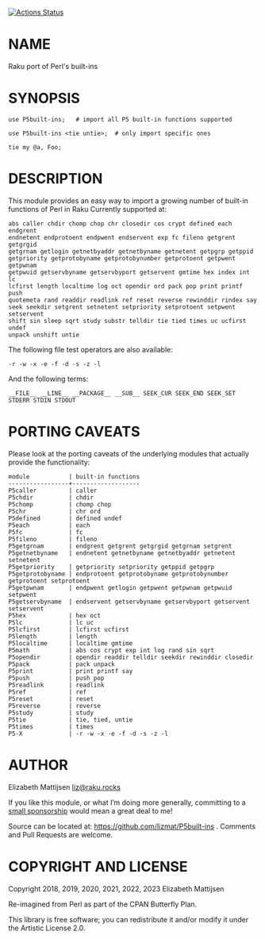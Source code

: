 [![Actions Status](https://github.com/lizmat/P5built-ins/workflows/test/badge.svg)](https://github.com/lizmat/P5built-ins/actions)

NAME
====

Raku port of Perl's built-ins

SYNOPSIS
========

    use P5built-ins;   # import all P5 built-in functions supported

    use P5built-ins <tie untie>;  # only import specific ones

    tie my @a, Foo;

DESCRIPTION
===========

This module provides an easy way to import a growing number of built-in functions of Perl in Raku Currently supported at:

    abs caller chdir chomp chop chr closedir cos crypt defined each endgrent
    endnetent endprotoent endpwent endservent exp fc fileno getgrent getgrgid
    getgrnam getlogin getnetbyaddr getnetbyname getnetent getpgrp getppid
    getpriority getprotobyname getprotobynumber getprotoent getpwent getpwnam
    getpwuid getservbyname getservbyport getservent gmtime hex index int lc
    lcfirst length localtime log oct opendir ord pack pop print printf push
    quotemeta rand readdir readlink ref reset reverse rewinddir rindex say
    seek seekdir setgrent setnetent setpriority setprotoent setpwent setservent
    shift sin sleep sqrt study substr telldir tie tied times uc ucfirst undef
    unpack unshift untie

The following file test operators are also available:

    -r -w -x -e -f -d -s -z -l

And the following terms:

    __FILE__ __LINE__ __PACKAGE__ __SUB__ SEEK_CUR SEEK_END SEEK_SET
    STDERR STDIN STDOUT

PORTING CAVEATS
===============

Please look at the porting caveats of the underlying modules that actually provide the functionality:

    module           | built-in functions
    -----------------+-------------------
    P5caller         | caller
    P5chdir          | chdir
    P5chomp          | chomp chop
    P5chr            | chr ord
    P5defined        | defined undef
    P5each           | each
    P5fc             | fc
    P5fileno         | fileno
    P5getgrnam       | endgrent getgrent getgrgid getgrnam setgrent
    P5getnetbyname   | endnetent getnetbyname getnetbyaddr getnetent setnetent
    P5getpriority    | getpriority setpriority getppid getpgrp
    P5getprotobyname | endprotoent getprotobyname getprotobynumber getprotoent setprotoent
    P5getpwnam       | endpwent getlogin getpwent getpwnam getpwuid setpwent
    P5getservbyname  | endservent getservbyname getservbyport getservent setservent
    P5hex            | hex oct
    P5lc             | lc uc
    P5lcfirst        | lcfirst ucfirst
    P5length         | length
    P5localtime      | localtime gmtime
    P5math           | abs cos crypt exp int log rand sin sqrt
    P5opendir        | opendir readdir telldir seekdir rewinddir closedir
    P5pack           | pack unpack
    P5print          | print printf say
    P5push           | push pop
    P5readlink       | readlink
    P5ref            | ref
    P5reset          | reset
    P5reverse        | reverse
    P5study          | study
    P5tie            | tie, tied, untie
    P5times          | times
    P5-X             | -r -w -x -e -f -d -s -z -l

AUTHOR
======

Elizabeth Mattijsen <liz@raku.rocks>

If you like this module, or what I’m doing more generally, committing to a [small sponsorship](https://github.com/sponsors/lizmat/) would mean a great deal to me!

Source can be located at: https://github.com/lizmat/P5built-ins . Comments and Pull Requests are welcome.

COPYRIGHT AND LICENSE
=====================

Copyright 2018, 2019, 2020, 2021, 2022, 2023 Elizabeth Mattijsen

Re-imagined from Perl as part of the CPAN Butterfly Plan.

This library is free software; you can redistribute it and/or modify it under the Artistic License 2.0.

